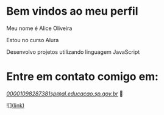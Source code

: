 # Bem vindos ao meu perfil

Meu nome é Alice Oliveira

Estou no curso Alura

Desenvolvo projetos utilizando linguagem JavaScript

# Entre em contato comigo em: 

*00001098287381sp@al.educacao.sp.gov.br* 📩



![][(link)](https://tenor.com/pt-BR/view/kissing-emoji-flying-kiss-gif-5123508)



